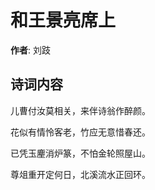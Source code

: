 # 和王景亮席上

**作者**: 刘跂

## 诗词内容

儿曹付汝莫相关，来伴诗翁作醉颜。

花似有情怜客老，竹应无意惜春还。

已凭玉麈消炉篆，不怕金轮照屋山。

尊俎重开定何日，北溪流水正回环。

